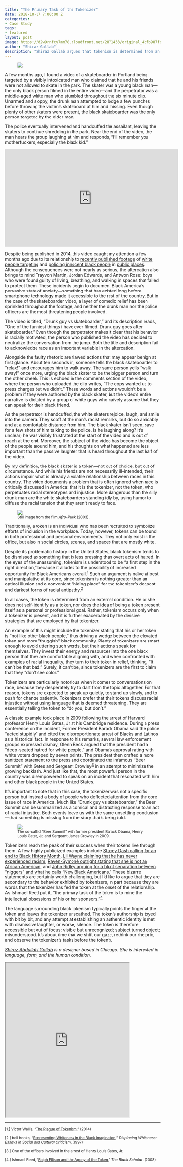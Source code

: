 ```yaml
---
title: "The Primary Task of the Tokenizer"
date: 2018-10-17 7:00:00 Z
categories:
- Case Study
tags:
- featured
layout: post
image: https://d2w9rnfcy7mm78.cloudfront.net/2871433/original_4bfb987fd08eb615087e57c535859c74.png
author: "Shiraz Gallab"
description: "Shiraz Gallab argues that tokenism is determined from an external condition, and it’s time we shift our gaze to the tokenizer rather than the token."
---
```

<figure>
  <img src="https://d2w9rnfcy7mm78.cloudfront.net/2871433/original_4bfb987fd08eb615087e57c535859c74.png?1539581638" />
</figure>

A few months ago, I found a video of a skateboarder in Portland being targeted by a visibly intoxicated man who claimed that he and his friends were not allowed to skate in the park. The skater was a young black man—the only black person filmed in the entire video—and the perpetrator was a middle-aged white man who stumbled throughout the six minute clip. Unarmed and sloppy, the drunk man attempted to lodge a few punches before throwing the victim’s skateboard at him and missing. Even though plenty of other skaters were present, the black skateboarder was the only person targeted by the older man.

The police eventually intervened and handcuffed the assailant, leaving the skaters to continue shredding in the park. Near the end of the video, the man hears the group laughing at him and responds, “I’ll remember you motherfuckers, especially the black kid.”

<iframe width="560" height="315" src="https://www.youtube.com/embed/x_fQD84BI88" frameborder="0" allow="autoplay; encrypted-media" allowfullscreen></iframe>

Despite being published in 2014, this video caught my attention a few months ago due to its relationship to [recently published footage](https://www.youtube.com/watch?v=Fh9D_PUe7QI) of [white people targeting](https://www.youtube.com/watch?v=flevfTZcIEc) and [policing innocent black people](https://www.nytimes.com/2018/05/08/us/airbnb-black-women-police.html?action=click&module=Intentional&pgtype=Article) in [public places](https://www.youtube.com/watch?v=xWBVxTEgoYk). Although the consequences were not nearly as serious, the altercation also brings to mind Trayvon Martin, Jordan Edwards, and Antwon Rose: boys who were found guilty of living, breathing, and walking in spaces that failed to protect them. These incidents begin to document Black America’s pervasive state of anxiety—something that has existed long before smartphone technology made it accessible to the rest of the country. But in the case of the skateboarder video, a layer of comedic relief has been sprinkled throughout the footage, and neither the drunk man nor the police officers are the most threatening people involved.

The video is titled, “Drunk guy vs skateboarder,” and its description reads, “One of the funniest things i have ever filmed. Drunk guy goes after skateboarder.” Even though the perpetrator makes it clear that his behavior is racially motivated, the person who published the video has decided to neutralize the conversation from the jump. Both the title and description fail to acknowledge race as an important variable in the altercation.

Alongside the faulty rhetoric are flawed actions that may appear benign at first glance. About ten seconds in, someone tells the black skateboarder to “relax!” and encourages him to walk away. The same person yells “walk away!” once more, urging the black skater to be the bigger person and turn the other cheek. This is echoed in the comments section of the video, where the person who uploaded the clip writes, “The cops wanted us to press charges but we didn’t.” These words and actions wouldn’t be a problem if they were authored by the black skater, but the video’s entire narrative is dictated by a group of white guys who naïvely assume that they can speak for their black friend.

As the perpetrator is handcuffed, the white skaters rejoice, laugh, and smile into the camera. They scoff at the man’s racist remarks, but do so amicably and at a comfortable distance from him. The black skater isn’t seen, save for a few shots of him talking to the police. Is he laughing along? It’s unclear; he was visibly frustrated at the start of the video and is out of reach at the end. Moreover, the subject of the video has become the object of the people around him, and his thoughts on what happened are less important than the passive laughter that is heard throughout the last half of the video.

By my definition, the black skater is a token—not out of choice, but out of circumstance. And while his friends are not necessarily ill-intended, their actions impair what is already a volatile relationship between races in this country. The video documents a problem that is often ignored when race is critically discussed in America: that it is the tokenizer, not the token, who perpetuates racial stereotypes and injustice. More dangerous than the silly drunk man are the white skateboarders standing idly by, using humor to diffuse the racial tension that they aren’t ready to face.

<figure>
  <img src="https://d2w9rnfcy7mm78.cloudfront.net/2871058/original_ca21b49450837e68bc2c33ab69dcd311.png?1539573734" />
  <figcaption><small>
   Still image from the film <i>Afro-Punk</i> (2003).
  </small></figcaption>
</figure>


Traditionally, a token is an individual who has been recruited to symbolize efforts of inclusion in the workplace. Today, however, tokens can be found in both professional and personal environments. They not only exist in the office, but also in social circles, scenes, and spaces that are mostly white.

Despite its problematic history in the United States, black tokenism tends to be dismissed as something that is less pressing than overt acts of hatred. In the eyes of the unassuming, tokenism is understood to be “a first step in the right direction,” because it alludes to the possibility of increased opportunity for Black Americans overall.<sup><a href="#1">1</a></sup> Such an argument is naïve at best and manipulative at its core, since tokenism is nothing greater than an optical illusion and a convenient “hiding place” for the tokenizer’s deepest and darkest forms of racial antipathy.<sup><a href="#2">2</a></sup>

In all cases, the token is determined from an external condition. He or she does not self-identify as a token, nor does the idea of being a token present itself as a personal or professional goal. Rather, tokenism occurs only when a tokenizer is present, and it is further exacerbated by the divisive strategies that are employed by that tokenizer.

An example of this might include the tokenizer stating that his or her token is “not like other black people,” thus driving a wedge between the elevated token and more "thuggish" black community. Plenty of tokenizers are smart enough to avoid uttering such words, but their actions speak for themselves. They invest their energy and resources into the one black person that they are comfortable aligning with, and when confronted with examples of racial inequality, they turn to their token in relief, thinking, “It can’t be that bad.” Surely, it can’t be, since tokenizers are the first to claim that they “don’t see color.”

Tokenizers are particularly notorious when it comes to conversations on race, because they desperately try to dart from the topic altogether. For that reason, tokens are expected to speak up quietly, to stand up slowly, and to push for change patiently. Tokenizers prefer that their tokens discuss racial injustice without using language that is deemed threatening. They are essentially telling the token to “do you, but don’t.”

A classic example took place in 2009 following the arrest of Harvard professor Henry Louis Gates, Jr at his Cambridge residence. During a press conference on the incident, Former President Barack Obama said the police “acted stupidly” and cited the disproportionate arrest of Blacks and Latinos as a historical fact. In response to his remarks, several law enforcement groups expressed dismay, Glenn Beck argued that the president had a “deep-seated hatred for white people,” and Obama’s approval rating with white voters dropped by seven points. The president then crafted a more sanitized statement to the press and coordinated the infamous “Beer Summit” with Gates and Sergeant Crowley<sup><a href="#3">3</a></sup> in an attempt to minimize the growing backlash. And just like that, the most powerful person in the country was disempowered to speak on an incident that resonated with him and other black people in the United States.

It’s important to note that in this case, the tokenizer was not a specific person but instead a body of people who deflected attention from the core issue of race in America. Much like “Drunk guy vs skateboarder,” the Beer Summit can be summarized as a comical and distracting response to an act of racial injustice. Both events leave us with the same unsettling conclusion—that something is missing from the story that’s being told.

<figure>
  <img src="http://www.teleread.com/wp-content/uploads/2013/01/6a00d8341c730253ef0115724d479f970b-800wi.jpeg" />
  <figcaption><small>The so-called “Beer Summit” with former president Barack Obama, Henry Louis Gates, Jr, and Sergeant James Crowley in 2009.
  </small></figcaption>
</figure>

Tokenizers reach the peak of their success when their tokens live through them. A few highly publicized examples include [Stacey Dash calling for an end to Black History Month](https://www.are.na/block/1227279), [Lil Wayne claiming that he has never experienced racism](https://www.are.na/block/1247574), [Raven-Symoné outright stating that she is not an African American](https://www.are.na/block/1247287), and [John Ridley arguing for a blunt separation between “niggers” and what he calls “New Black Americans.”](https://www.are.na/block/1247496) These bizarre statements are certainly worth challenging, but I’d like to argue that they are secondary to the behavior exhibited by tokenizers, in part because they are words that the tokenizer has fed the token at the onset of the relationship. As Ishmael Reed put it, “the primary task of the token is to mine the intellectual obsessions of his or her sponsors.”<sup><a href="#4">4</a></sup>

The language surrounding black tokenism typically points the finger at the token and leaves the tokenizer unscathed. The token’s authorship is toyed with bit by bit, and any attempt at establishing an authentic identity is met with dismissive laughter, or worse, silence. The token is therefore accessible but out of focus; visible but unrecognized; subject turned object; misunderstood. It’s about time that we shift our gaze, rethink our rhetoric, and observe the tokenizer’s tasks before the token’s.

_[Shiraz Abdullahi Gallab](http://shirazn.es/) is a designer based in Chicago. She is interested in language, form, and the human condition._

<iframe class="arena-iframe" width="400" height="500" src="https://www.are.na/shiraz-gallab/black-tokenism/embed"></iframe>

---

<small>[<a name="1">1.</a>] Victor Wallis, “<a href="https://whowhatwhy.org/2014/05/12/the-plague-of-tokenism/">The Plague of Tokenism.</a>” (2014)</small>

<small>[<a name="2">2.</a>] bell hooks, “<a href="http://pages.mtu.edu/~jdslack/readings/CSReadings/hooks_Representing_Whiteness_Black_Imagination.pdf">Representing Whiteness in the Black Imagination</a>,” <i>Displacing Whiteness: Essays in Social and Cultural Criticism</i>. (1997)
</small>

<small>[<a name="3">3.</a>] One of the officers involved in the arrest of Henry Louis Gates, Jr.
</small>

<small>[<a name="4">4.</a>] Ishmael Reed, “<a href="https://www.jstor.org/stable/41069302?seq=1/subjects">Ralph Ellison and the Agony of the Token</a>,” <i>The Black Scholar</i>. (2008)
</small>

